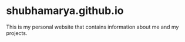 # shubhamarya.github.io
This is my personal website that contains information about me and my projects.
